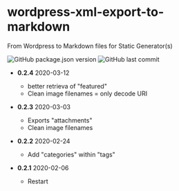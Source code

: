 # wordpress-xml-export-to-markdown
From Wordpress to Markdown files for Static Generator(s)

![GitHub package.json version](https://img.shields.io/github/package-json/v/tigersway/wordpress-xml-export-to-markdown?style=flat-square) ![GitHub last commit](https://img.shields.io/github/last-commit/tigersway/wordpress-xml-export-to-markdown?style=flat-square)

- **0.2.4** 2020-03-12
  + better retrieva of "featured"
  + Clean image filenames = only decode URI


- **0.2.3** 2020-03-03
  + Exports "attachments"
  + Clean image filenames


- **0.2.2** 2020-02-24
  + Add "categories" within "tags"


- **0.2.1** 2020-02-06
  + Restart
